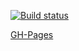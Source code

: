 [![Build status](https://ci.appveyor.com/api/projects/status/4jxlwnvuj66c8562?svg=true)](https://ci.appveyor.com/project/VavaIkelman/ahj-media-1)

[GH-Pages](https://vavaikelman.github.io/ahj-media-1/)